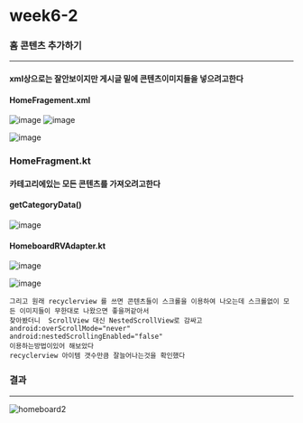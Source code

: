 # week6-2


### 홈 콘텐츠 추가하기
----------------------------------------
#### xml상으로는 잘안보이지만 게시글 밑에 콘텐츠이미지들을 넣으려고한다

#### HomeFragement.xml
![image](https://user-images.githubusercontent.com/97229292/163676892-16c7cc5f-531d-4f70-8768-878a5792c69d.png)
![image](https://user-images.githubusercontent.com/97229292/163676916-ffe6ed54-c98a-40a5-945a-d3b2fe998df2.png)

![image](https://user-images.githubusercontent.com/97229292/163677075-2518ff95-c3c9-434a-b882-7e7d1c978c0d.png)

### HomeFragment.kt
#### 카테고리에있는 모든 콘텐츠를 가져오려고한다

####  getCategoryData()
![image](https://user-images.githubusercontent.com/97229292/163676972-6882750c-f8f5-40d1-8c88-684a3f25dd21.png)


#### HomeboardRVAdapter.kt 
![image](https://user-images.githubusercontent.com/97229292/163677058-2997f724-1578-49fa-90df-5658ff13be81.png)

![image](https://user-images.githubusercontent.com/97229292/163677088-5f37fab8-caef-4b9a-97ca-5b51cba19f16.png)


```
그리고 원래 recyclerview 를 쓰면 콘텐츠들이 스크롤을 이용하여 나오는데 스크롤없이 모든 이미지들이 무한대로 나왔으면 좋을꺼같아서
찾아봤더니  ScrollView 대신 NestedScrollView로 감싸고 
android:overScrollMode="never"
android:nestedScrollingEnabled="false"
이용하는방법이있어 해보았다
recyclerview 아이템 갯수만큼 잘늘어나는것을 확인했다
```

### 결과
---------------------------------------
![homeboard2](https://user-images.githubusercontent.com/97229292/163677247-a0493bb8-d189-4ee9-8723-55cdd391f2fe.gif)





